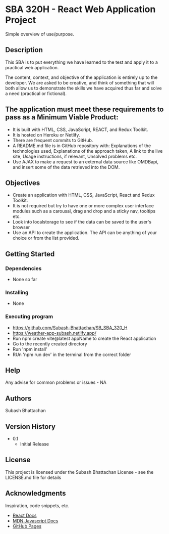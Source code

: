 # SBA 320H - React Web Application Project

Simple overview of use/purpose.

## Description

This SBA is to put everything we have learned to the test and apply it to a practical web application.

The content, context, and objective of the application is entirely up to the developer. We are asked to be creative, and think of something that will both allow us to demonstrate the skills we have acquired thus far and solve a need (practical or fictional).


## The application must meet these requirements to pass as a Minimum Viable Product:
* It is built with HTML, CSS, JavaScript, REACT, and Redux Toolkit.
* It is hosted on Heroku or Netlify.
* There are frequent commits to GitHub.
* A README.md file is in GitHub repository with: Explanations of the technologies used, Explanations of the approach taken, A link to the live site, Usage instructions, if relevant, Unsolved problems etc.
* Use AJAX to make a request to an external data source like OMDBapi, and insert some of the data retrieved into the DOM.

## Objectives
* Create an application with HTML, CSS, JavaScript, React and Redux Toolkit.
* It is not required but try to have one or more complex user interface modules such as a carousal, drag and drop and a sticky nav, tooltips etc.
* Look into localstorage to see if the data can be saved to the user's browser
* Use an API to create the application. The API can be anything of your choice or from the list provided.

## Getting Started

### Dependencies

* None so far

### Installing

* None

### Executing program
* https://github.com/Subash-Bhattachan/SB_SBA_320_H
* https://weather-app-subash.netlify.app/
* Run npm create vite@latest appName to create the React application
* Go to the recently created directory
* Run 'npm install' 
*  RUn 'npm run dev' in the terminal from the correct folder




## Help

Any advise for common problems or issues - NA

## Authors

Subash Bhattachan

## Version History

* 0.1
    * Initial Release

## License

This project is licensed under the Subash Bhattachan License - see the LICENSE.md file for details

## Acknowledgments

Inspiration, code snippets, etc.
* [React Docs](https://react.dev/)
* [MDN Javascript Docs](https://developer.mozilla.org/en-US/docs/Web/JavaScript)
* [GitHub Pages](https://pages.github.com/)